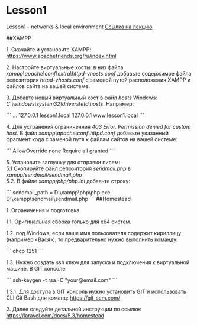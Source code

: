 # Lesson1
Lesson1 - networks &amp; local environment <a href="https://youtu.be/pjFuAdDg5Ho">Ссылка на лекцию</a>

##XAMPP
<p>
1. Скачайте и установите XAMPP: <a href="https://www.apachefriends.org/ru/index.html">https://www.apachefriends.org/ru/index.html</a>
</p>
<p>
2. Настройте виртуальные хосты: в низ файла <i>xampp\apache\conf\extra\httpd-vhosts.conf</i> добавьте содержимое файла репозитория <i>httpd-vhosts.conf</i> c заменой путей расположения XAMPP и файлов сайта на вашей системе.
</p>
<p>
3. Добавте новый виртуальный хост в файл <i>hosts</i> Windows: <i>C:\windows\system32\drivers\etc\hosts</i>. Например:
</p>
```
...
127.0.0.1     lesson1.local
127.0.0.1     www.lesson1.local
```
<p>
4. Для устранения ограниченния <i>403 Error. Permission denied for custom host</i>. В файл <i>xampp\apache\conf\httpd.conf</i> добавьте указанный фрагмент кода с заменой путя к файлам сайтов на вашей системе:
</p>
```
<Directory D://Projects/>
    AllowOverride none
    Require all granted
</Directory>
```
<p>
5. Установите заглушку для отправки писем:
<br/>
5.1 Скопируйте файл репозитория <i>sendmail.php</i> в <i>xampp/sendmail/sendmail.php</i>
<br/>
5.2. В файле <i>xampp/php/php.ini</i> добавьте строку:
</p>
```
sendmail_path = D:\xampp\php\php.exe D:\xampp\sendmail\sendmail.php
```
##Homestead
<p>
1. Ограничения и подготовка:
</p><p>
1.1. Оригинальная сборка только для х64 систем.
</p><p>
1.2. под Windows, если ваше имя пользователя содержит кириллицу (например «Вася»), то предварительно нужно выполнить команду:
</p>
```
chcp 1251
```
<p>
1.3. Нужно создать ssh ключ для запуска и подключения к виртуальной машине. В GIT консоле:
</p>
```
ssh-keygen -t rsa -C "your@email.com"
```
<p>
1.3.1. Для доступа в GIT консоль нужно установить GIT и использовать CLI Git Bash для команд: <a href="https://git-scm.com/">https://git-scm.com/</a>
</p>
<p>
2. Далее следуйте детальной инструкции по ссылке: <a href="https://laravel.com/docs/5.3/homestead#installation-and-setup">https://laravel.com/docs/5.3/homestead</a>
</p>
